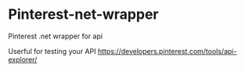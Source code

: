 # Pinterest-net-wrapper
Pinterest .net wrapper for api

Userful for testing your API
https://developers.pinterest.com/tools/api-explorer/

